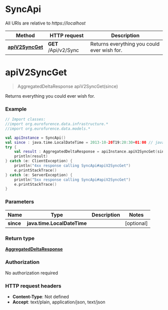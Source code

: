 # SyncApi

All URIs are relative to *https://localhost*

Method | HTTP request | Description
------------- | ------------- | -------------
[**apiV2SyncGet**](SyncApi.md#apiV2SyncGet) | **GET** /Api/v2/Sync | Returns everything you could ever wish for.


<a name="apiV2SyncGet"></a>
# **apiV2SyncGet**
> AggregatedDeltaResponse apiV2SyncGet(since)

Returns everything you could ever wish for.

### Example
```kotlin
// Import classes:
//import org.eurofurence.data.infrastructure.*
//import org.eurofurence.data.models.*

val apiInstance = SyncApi()
val since : java.time.LocalDateTime = 2013-10-20T19:20:30+01:00 // java.time.LocalDateTime | 
try {
    val result : AggregatedDeltaResponse = apiInstance.apiV2SyncGet(since)
    println(result)
} catch (e: ClientException) {
    println("4xx response calling SyncApi#apiV2SyncGet")
    e.printStackTrace()
} catch (e: ServerException) {
    println("5xx response calling SyncApi#apiV2SyncGet")
    e.printStackTrace()
}
```

### Parameters

Name | Type | Description  | Notes
------------- | ------------- | ------------- | -------------
 **since** | **java.time.LocalDateTime**|  | [optional]

### Return type

[**AggregatedDeltaResponse**](AggregatedDeltaResponse.md)

### Authorization

No authorization required

### HTTP request headers

 - **Content-Type**: Not defined
 - **Accept**: text/plain, application/json, text/json

